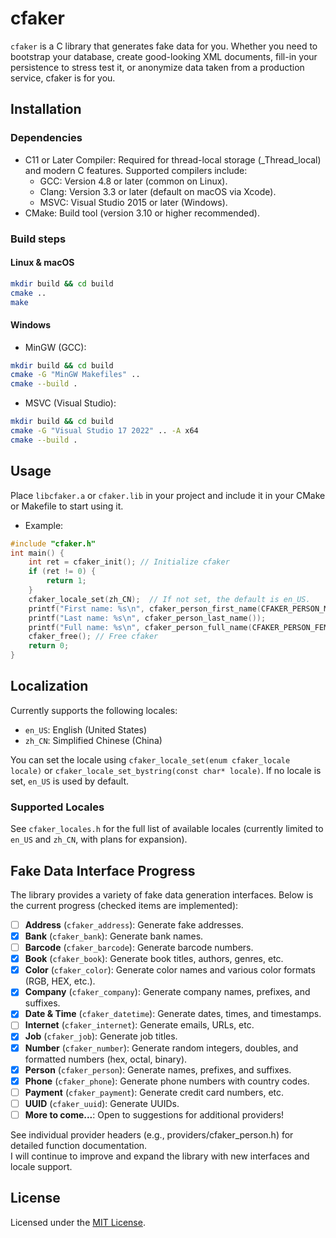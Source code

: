 # cfaker

`cfaker`  is a C library that generates fake data for you. Whether you need to bootstrap your database, create good-looking XML documents, fill-in your persistence to stress test it, or anonymize data taken from a production service, cfaker is for you.

## Installation

### Dependencies

* C11 or Later Compiler: Required for thread-local storage (_Thread_local) and modern C features. Supported compilers include:
  * GCC: Version 4.8 or later (common on Linux).
  * Clang: Version 3.3 or later (default on macOS via Xcode).
  * MSVC: Visual Studio 2015 or later (Windows).
* CMake: Build tool (version 3.10 or higher recommended).

### Build steps

#### Linux & macOS
```sh
mkdir build && cd build
cmake ..
make
```
#### Windows
* MinGW (GCC):
```sh
mkdir build && cd build
cmake -G "MinGW Makefiles" ..
cmake --build .
```

* MSVC (Visual Studio):
```sh
mkdir build && cd build
cmake -G "Visual Studio 17 2022" .. -A x64
cmake --build .
```

## Usage

Place `libcfaker.a` or `cfaker.lib` in your project and include it in your CMake or Makefile to start using it.

* Example:
```c
#include "cfaker.h"
int main() {
    int ret = cfaker_init(); // Initialize cfaker
    if (ret != 0) {
        return 1;
    }
    cfaker_locale_set(zh_CN);  // If not set, the default is en_US.
    printf("First name: %s\n", cfaker_person_first_name(CFAKER_PERSON_MALE));
    printf("Last name: %s\n", cfaker_person_last_name());
    printf("Full name: %s\n", cfaker_person_full_name(CFAKER_PERSON_FEMALE));
    cfaker_free(); // Free cfaker
    return 0;
}
```

## Localization

Currently supports the following locales:

* `en_US`: English (United States)
* `zh_CN`: Simplified Chinese (China)

You can set the locale using `cfaker_locale_set(enum cfaker_locale locale)` or `cfaker_locale_set_bystring(const char* locale)`. If no locale is set, `en_US` is used by default.

### Supported Locales
See `cfaker_locales.h` for the full list of available locales (currently limited to `en_US` and `zh_CN`, with plans for expansion).

## Fake Data Interface Progress

The library provides a variety of fake data generation interfaces. Below is the current progress (checked items are implemented):

- [ ] **Address** (`cfaker_address`): Generate fake addresses.
- [x] **Bank** (`cfaker_bank`): Generate bank names.
- [ ] **Barcode** (`cfaker_barcode`): Generate barcode numbers.
- [x] **Book** (`cfaker_book`): Generate book titles, authors, genres, etc.
- [x] **Color** (`cfaker_color`): Generate color names and various color formats (RGB, HEX, etc.).
- [x] **Company** (`cfaker_company`): Generate company names, prefixes, and suffixes.
- [x] **Date & Time** (`cfaker_datetime`): Generate dates, times, and timestamps.
- [ ] **Internet** (`cfaker_internet`): Generate emails, URLs, etc.
- [x] **Job** (`cfaker_job`): Generate job titles.
- [x] **Number** (`cfaker_number`): Generate random integers, doubles, and formatted numbers (hex, octal, binary).
- [x] **Person** (`cfaker_person`): Generate names, prefixes, and suffixes.
- [x] **Phone** (`cfaker_phone`): Generate phone numbers with country codes.
- [ ] **Payment** (`cfaker_payment`): Generate credit card numbers, etc.
- [ ] **UUID** (`cfaker_uuid`): Generate UUIDs.
- [ ] **More to come...**: Open to suggestions for additional providers!

See individual provider headers (e.g., providers/cfaker_person.h) for detailed function documentation.  
I will continue to improve and expand the library with new interfaces and locale support.

## License

Licensed under the [MIT License](LICENSE).
